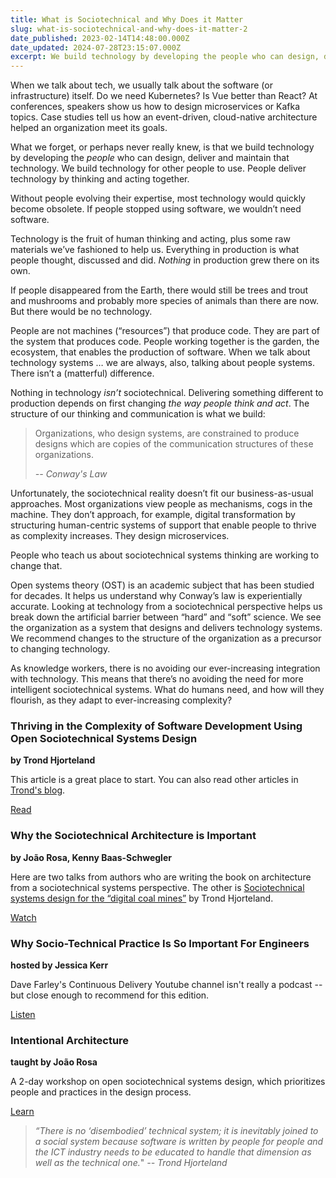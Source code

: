 ```yaml
---
title: What is Sociotechnical and Why Does it Matter
slug: what-is-sociotechnical-and-why-does-it-matter-2
date_published: 2023-02-14T14:48:00.000Z
date_updated: 2024-07-28T23:15:07.000Z
excerpt: We build technology by developing the people who can design, deliver and maintain that technology.
---
```


When we talk about tech, we usually talk about the software (or infrastructure) itself. Do we need Kubernetes? Is Vue better than React? At conferences, speakers show us how to design microservices or Kafka topics. Case studies tell us how an event-driven, cloud-native architecture helped an organization meet its goals.

What we forget, or perhaps never really knew, is that we build technology by developing the *people* who can design, deliver and maintain that technology. We build technology for other people to use. People deliver technology by thinking and acting together.

Without people evolving their expertise, most technology would quickly become obsolete. If people stopped using software, we wouldn’t need software.

Technology is the fruit of human thinking and acting, plus some raw materials we’ve fashioned to help us. Everything in production is what people thought, discussed and did. *Nothing* in production grew there on its own.

If people disappeared from the Earth, there would still be trees and trout and mushrooms and probably more species of animals than there are now. But there would be no technology.

People are not machines (“resources”) that produce code. They are part of the system that produces code. People working together is the garden, the ecosystem, that enables the production of software. When we talk about technology systems … we are always, also, talking about people systems. There isn’t a (matterful) difference.

Nothing in technology *isn’t* sociotechnical. Delivering something different to production depends on first changing *the way people think and act*. The structure of our thinking and communication is what we build:

> Organizations, who design systems, are constrained to produce designs which are copies of the communication structures of these organizations.
> 
> *-- Conway's Law*

Unfortunately, the sociotechnical reality doesn’t fit our business-as-usual approaches. Most organizations view people as mechanisms, cogs in the machine. They don’t approach, for example, digital transformation by structuring human-centric systems of support that enable people to thrive as complexity increases. They design microservices.

People who teach us about sociotechnical systems thinking are working to change that.

Open systems theory (OST) is an academic subject that has been studied for decades. It helps us understand why Conway’s law is experientially accurate. Looking at technology from a sociotechnical perspective helps us break down the artificial barrier between “hard” and “soft” science. We see the organization as a system that designs and delivers technology systems. We recommend changes to the structure of the organization as a precursor to changing technology.

As knowledge workers, there is no avoiding our ever-increasing integration with technology. This means that there’s no avoiding the need for more intelligent sociotechnical systems. What do humans need, and how will they flourish, as they adapt to ever-increasing complexity?

### Thriving in the Complexity of Software Development Using Open Sociotechnical Systems Design

**by Trond Hjorteland**

This article is a great place to start. You can also read other articles in [Trond's blog](https://www.linkedin.com/in/trondhjort/recent-activity/posts/).

[Read](https://www.infoq.com/articles/open-sociotechnical-systems-design/)

### Why the Sociotechnical Architecture is Important

**by João Rosa, Kenny Baas-Schwegler**

Here are two talks from authors who are writing the book on architecture from a sociotechnical systems perspective. The other is [Sociotechnical systems design for the “digital coal mines”](https://vimeo.com/637912782) by Trond Hjorteland.

[Watch](https://www.youtube.com/watch?v=FBcpBl1vccc)

### Why Socio-Technical Practice Is So Important For Engineers

**hosted by Jessica Kerr**

Dave Farley's Continuous Delivery Youtube channel isn't really a podcast -- but close enough to recommend for this edition.

[Listen](https://www.youtube.com/watch?v=do0eEHJEo4s)

### Intentional Architecture

**taught by João Rosa**

A 2-day workshop on open sociotechnical systems design, which prioritizes people and practices in the design process.

[Learn](https://up-ward.co/labs/intentional-architecture)

> *“There is no ‘disembodied’ technical system; it is inevitably joined to a social system because software is written by people for people and the ICT industry needs to be educated to handle that dimension as well as the technical one.*"
> *-- Trond Hjorteland*
